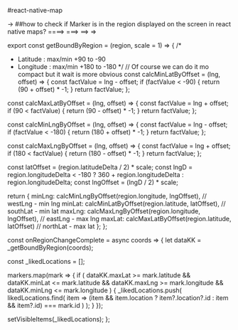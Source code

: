 #react-native-map



-> ##how to check if Marker is in the region displayed on the screen in react native maps?
====>
===>
==>
=>

export const getBoundByRegion = (region, scale = 1) => {
  /*
   * Latitude : max/min +90 to -90
   * Longitude : max/min +180 to -180
   */
  // Of course we can do it mo compact but it wait is more obvious
  const calcMinLatByOffset = (lng, offset) => {
    const factValue = lng - offset;
    if (factValue < -90) {
      return (90 + offset) * -1;
    }
    return factValue;
  };

  const calcMaxLatByOffset = (lng, offset) => {
    const factValue = lng + offset;
    if (90 < factValue) {
      return (90 - offset) * -1;
    }
    return factValue;
  };

  const calcMinLngByOffset = (lng, offset) => {
    const factValue = lng - offset;
    if (factValue < -180) {
      return (180 + offset) * -1;
    }
    return factValue;
  };

  const calcMaxLngByOffset = (lng, offset) => {
    const factValue = lng + offset;
    if (180 < factValue) {
      return (180 - offset) * -1;
    }
    return factValue;
  };

  const latOffset = (region.latitudeDelta / 2) * scale;
  const lngD =
    region.longitudeDelta < -180
      ? 360 + region.longitudeDelta
      : region.longitudeDelta;
  const lngOffset = (lngD / 2) * scale;

  return {
    minLng: calcMinLngByOffset(region.longitude, lngOffset), // westLng - min lng
    minLat: calcMinLatByOffset(region.latitude, latOffset), // southLat - min lat
    maxLng: calcMaxLngByOffset(region.longitude, lngOffset), // eastLng - max lng
    maxLat: calcMaxLatByOffset(region.latitude, latOffset) // northLat - max lat
  };
};

const onRegionChangeComplete = async coords => {
  let dataKK = _getBoundByRegion(coords);

  const _likedLocations = [];

  markers.map(mark => {
    if (
      dataKK.maxLat >= mark.latitude &&
      dataKK.minLat <= mark.latitude &&
      dataKK.maxLng >= mark.longitude &&
      dataKK.minLng <= mark.longitude
    ) {
      _likedLocations.push(
        likedLocations.find(
          item =>
            (item && item.location ? item?.location?.id : item && item?.id) ===
            mark.id
        )
      );
    }
  });

  setVisibleItems(_likedLocations);
};
